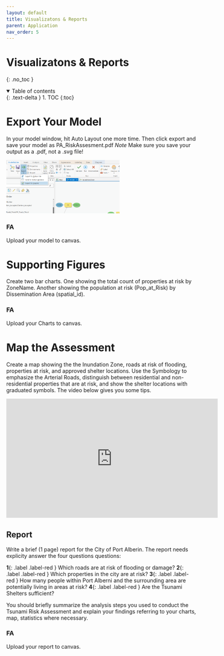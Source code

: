 ```yaml
---
layout: default
title: Visualizatons & Reports
parent: Application
nav_order: 5
---
```


# Visualizatons & Reports
{: .no_toc }

<details open markdown="block">
  <summary>
    Table of contents
  </summary>
  {: .text-delta }
1. TOC
{:toc}
</details>


# Export Your Model

In your model window, hit Auto Layout one more time.  Then click export and save your model as PA_RiskAssesment.pdf  *Note* Make sure you save your output as a .pdf, not a .svg file!

<img src='content/images/export_model.png' width='300'>

### FA
Upload your model to canvas.

# Supporting Figures

Create two bar charts.  One showing the total count of properties at risk by ZoneName.  Another showing the population at risk (Pop_at_Risk) by Dissemination Area (spatial_id).

### FA
Upload your Charts to canvas.


# Map the Assessment

Create a map showing the the Inundation Zone, roads at risk of flooding, properties at risk, and approved shelter locations.  Use the Symbology to emphasize the Arterial Roads, distinguish between residential and non-residential properties that are at risk, and show the shelter locations with graduated symbols.  The video below gives you some tips.

<iframe width="560" height="315" src="https://www.youtube.com/embed/0TnQAzxwWaQ" title="YouTube video player" frameborder="0" allow="accelerometer; autoplay; clipboard-write; encrypted-media; gyroscope; picture-in-picture" allowfullscreen></iframe>

## Report

Write a brief (1 page) report for the City of Port Alberin.  The report needs explicity answer the four questions questions:

**1**{: .label .label-red } Which roads are at risk of flooding or damage?
**2**{: .label .label-red } Which properties in the city are at risk?
**3**{: .label .label-red } How many people within Port Alberni and the surrounding area are potentially living in areas at risk?
**4**{: .label .label-red } Are the Tsunami Shelters sufficient?

You should briefly summarize the analysis steps you used to conduct the Tsunami Risk Assessment and explain your findings referring to your charts, map, statistics where necessary.



### FA

Upload your report to canvas.

<!-- Needs to explain results & answer each question (see above^) (10 pts - 2 each) + introduction/summary of problem (5pts) + explain steps (5pts)-->